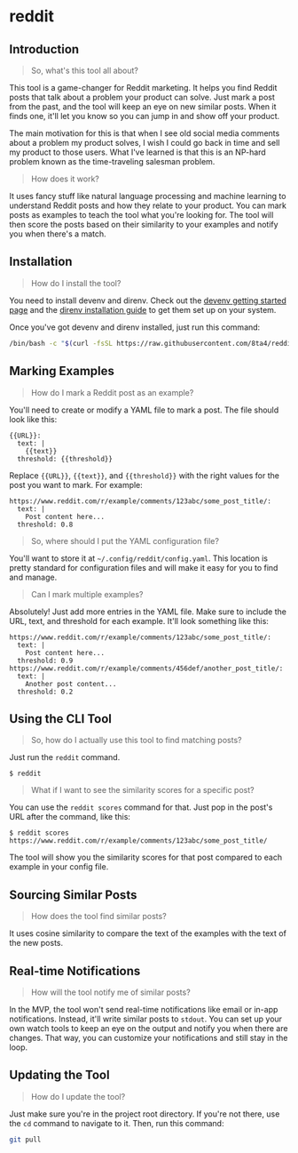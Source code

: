 # reddit

## Introduction

> So, what's this tool all about?

This tool is a game-changer for Reddit marketing. It helps you find Reddit posts that talk about a problem your product can solve. Just mark a post from the past, and the tool will keep an eye on new similar posts. When it finds one, it'll let you know so you can jump in and show off your product.

The main motivation for this is that when I see old social media comments about a problem my product solves, I wish I could go back in time and sell my product to those users. What I've learned is that this is an NP-hard problem known as the time-traveling salesman problem.

> How does it work?

It uses fancy stuff like natural language processing and machine learning to understand Reddit posts and how they relate to your product. You can mark posts as examples to teach the tool what you're looking for. The tool will then score the posts based on their similarity to your examples and notify you when there's a match.

## Installation

> How do I install the tool?

You need to install devenv and direnv. Check out the [devenv getting started page](https://devenv.sh/getting-started/#installation) and the [direnv installation guide](https://devenv.sh/automatic-shell-activation/#installing-direnv) to get them set up on your system.

Once you've got devenv and direnv installed, just run this command:

```bash
/bin/bash -c "$(curl -fsSL https://raw.githubusercontent.com/8ta4/reddit/main/install.sh)"
```

## Marking Examples

> How do I mark a Reddit post as an example?

You'll need to create or modify a YAML file to mark a post. The file should look like this:

```
{{URL}}:
  text: |
    {{text}}
  threshold: {{threshold}}
```

Replace `{{URL}}`, `{{text}}`, and `{{threshold}}` with the right values for the post you want to mark. For example:

```
https://www.reddit.com/r/example/comments/123abc/some_post_title/:
  text: |
    Post content here...
  threshold: 0.8
```

> So, where should I put the YAML configuration file?

You'll want to store it at `~/.config/reddit/config.yaml`. This location is pretty standard for configuration files and will make it easy for you to find and manage.

> Can I mark multiple examples?

Absolutely! Just add more entries in the YAML file. Make sure to include the URL, text, and threshold for each example. It'll look something like this:

```
https://www.reddit.com/r/example/comments/123abc/some_post_title/:
  text: |
    Post content here...
  threshold: 0.9
https://www.reddit.com/r/example/comments/456def/another_post_title/:
  text: |
    Another post content...
  threshold: 0.2
```

## Using the CLI Tool

> So, how do I actually use this tool to find matching posts?

Just run the `reddit` command.

```
$ reddit
```

> What if I want to see the similarity scores for a specific post?

You can use the `reddit scores` command for that. Just pop in the post's URL after the command, like this:

```
$ reddit scores https://www.reddit.com/r/example/comments/123abc/some_post_title/
```

The tool will show you the similarity scores for that post compared to each example in your config file.

## Sourcing Similar Posts

> How does the tool find similar posts?

It uses cosine similarity to compare the text of the examples with the text of the new posts.

## Real-time Notifications

> How will the tool notify me of similar posts?

In the MVP, the tool won't send real-time notifications like email or in-app notifications. Instead, it'll write similar posts to `stdout`. You can set up your own watch tools to keep an eye on the output and notify you when there are changes. That way, you can customize your notifications and still stay in the loop.

## Updating the Tool

> How do I update the tool?

Just make sure you're in the project root directory. If you're not there, use the `cd` command to navigate to it. Then, run this command:

```bash
git pull
```
